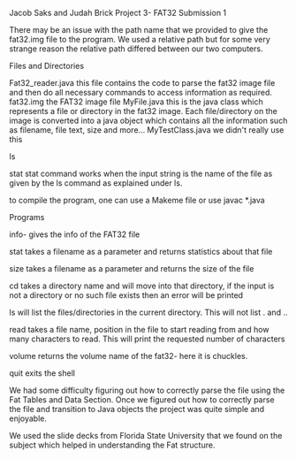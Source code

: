 Jacob Saks and Judah Brick 
Project 3- FAT32 
Submission 1

There may be an issue with the path name that we provided to give the fat32.img file to the program. 
We used a relative path but for some very strange reason the relative path differed between our two computers. 

Files and Directories 

Fat32_reader.java
	this file contains the code to parse the fat32 image file and then do all necessary
	commands to access information as required. 
fat32.img
	the FAT32 image file
MyFile.java
	this is the java class which represents a file or directory in the fat32 image. 
	Each file/directory on the image is converted into a 
	java object which contains all the information such as filename, file text, size and more... 
MyTestClass.java
	we didn't really use this	


ls


stat
	stat command works when the input string is the name of the file as given
	by the ls command as explained under ls. 


to compile the program, one can use a Makeme file or use javac *.java

Programs

info- 
	gives the info of the FAT32 file

stat
	takes a filename as a parameter and returns statistics about that file 

size 
	takes a filename as a parameter and returns the size of the file 

cd
	takes a directory name and will move into that directory, 
	if the input is not a directory or no such file exists then an error will be printed

ls
	will list the files/directories in the current directory.  This will not list . and ..

read
	takes a file name, position in the file to start reading from and how many characters to read.
	This will print the requested number of characters

volume
	returns the volume name of the fat32- here it is chuckles. 

quit
	exits the shell


We had some difficulty figuring out how to correctly parse the file using the Fat Tables and Data Section. Once
we figured out how to correctly parse the file and transition to Java objects the project was quite simple and 
enjoyable. 

We used the slide decks from Florida State University that we found on the subject which helped in understanding the Fat structure. 